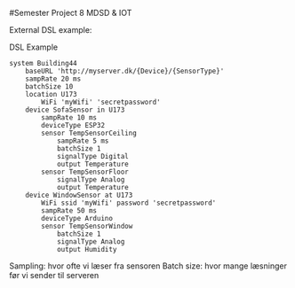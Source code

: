 #Semester Project 8
MDSD & IOT

External DSL example:

DSL Example
```
system Building44
    baseURL 'http://myserver.dk/{Device}/{SensorType}'
    sampRate 20 ms
    batchSize 10
    location U173
        WiFi 'myWifi' 'secretpassword'
    device SofaSensor in U173
        sampRate 10 ms
        deviceType ESP32
        sensor TempSensorCeiling
            sampRate 5 ms
            batchSize 1
            signalType Digital
            output Temperature
        sensor TempSensorFloor
            signalType Analog
            output Temperature
    device WindowSensor at U173
        WiFi ssid 'myWifi' password 'secretpassword'
        sampRate 50 ms
        deviceType Arduino
        sensor TempSensorWindow
            batchSize 1
            signalType Analog
            output Humidity
```

Sampling: hvor ofte vi læser fra sensoren
Batch size: hvor mange læsninger før vi sender til serveren


